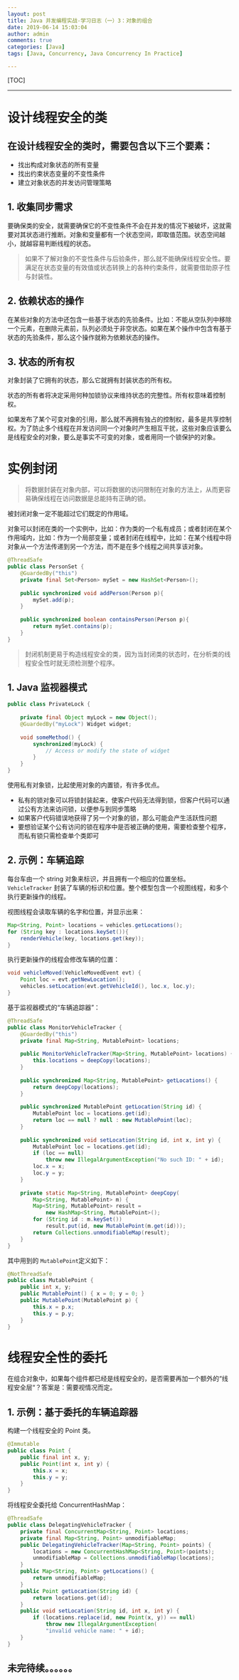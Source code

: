 ```yaml
---
layout: post
title: Java 并发编程实战-学习日志（一）3：对象的组合
date: 2019-06-14 15:03:04
author: admin
comments: true
categories: [Java]
tags: [Java, Concurrency, Java Concurrency In Practice]

---
```




<!-- more -->

[TOC]

------

# 设计线程安全的类

## 在设计线程安全的类时，需要包含以下三个要素：

- 找出构成对象状态的所有变量
- 找出约束状态变量的不变性条件
- 建立对象状态的并发访问管理策略

## 1. 收集同步需求

要确保类的安全，就需要确保它的不变性条件不会在并发的情况下被破坏，这就需要对其状态进行推断。对象和变量都有一个状态空间，即取值范围。状态空间越小，就越容易判断线程的状态。

> 如果不了解对象的不变性条件与后验条件，那么就不能确保线程安全性。要满足在状态变量的有效值或状态转换上的各种约束条件，就需要借助原子性与封装性。
>



## 2. 依赖状态的操作

在某些对象的方法中还包含一些基于状态的先验条件。比如：不能从空队列中移除一个元素，在删除元素前，队列必须处于非空状态。如果在某个操作中包含有基于状态的先验条件，那么这个操作就称为依赖状态的操作。

## 3. 状态的所有权

对象封装了它拥有的状态，那么它就拥有封装状态的所有权。

状态的所有者将决定采用何种加锁协议来维持状态的完整性。所有权意味着控制权。

如果发布了某个可变对象的引用，那么就不再拥有独占的控制权，最多是共享控制权。为了防止多个线程在并发访问同一个对象时产生相互干扰，这些对象应该要么是线程安全的对象，要么是事实不可变的对象，或者用同一个锁保护的对象。



# 实例封闭

> 将数据封装在对象内部，可以将数据的访问限制在对象的方法上，从而更容易确保线程在访问数据是总能持有正确的锁。

被封闭对象一定不能超过它们既定的作用域。

对象可以封闭在类的一个实例中，比如：作为类的一个私有成员；或者封闭在某个作用域内，比如：作为一个局部变量；或者封闭在线程中，比如：在某个线程中将对象从一个方法传递到另一个方法，而不是在多个线程之间共享该对象。

```java
@ThreadSafe
public class PersonSet {
	@GuardedBy("this")
	private final Set<Person> mySet = new HashSet<Person>();
	
	public synchronized void addPerson(Person p){
		mySet.add(p);
	}
	
	public synchronized boolean containsPerson(Person p){
		return mySet.contains(p);
	}
}
```



> 封闭机制更易于构造线程安全的类，因为当封闭类的状态时，在分析类的线程安全性时就无须检测整个程序。

## 1. Java 监视器模式

```java
public class PrivateLock {
    
    private final Object myLock = new Object();
    @GuardedBy("myLock") Widget widget;
    
    void someMethod() {
        synchronized(myLock) {
            // Access or modify the state of widget
        }
    }
} 
```
使用私有对象锁，比起使用对象的内置锁，有许多优点。

- 私有的锁对象可以将锁封装起来，使客户代码无法得到锁，但客户代码可以通过公有方法来访问锁，以便参与到同步策略
- 如果客户代码错误地获得了另一个对象的锁，那么可能会产生活跃性问题
- 要想验证某个公有访问的锁在程序中是否被正确的使用，需要检查整个程序，而私有锁只需检查单个类即可

## 2. 示例：车辆追踪

每台车由一个 string 对象来标识，并且拥有一个相应的位置坐标。`VehicleTracker` 封装了车辆的标识和位置。整个模型包含一个视图线程，和多个执行更新操作的线程。

视图线程会读取车辆的名字和位置，并显示出来：

```java
Map<String, Point> locations = vehicles.getLocations();
for (String key : locations.keySet()){
    renderVehicle(key, locations.get(key)); 
}
```

执行更新操作的线程会修改车辆的位置：

```java
void vehicleMoved(VehicleMovedEvent evt) {
	Point loc = evt.getNewLocation();
	vehicles.setLocation(evt.getVehicleId(), loc.x, loc.y);
}
```

基于监视器模式的“车辆追踪器”：

```java
@ThreadSafe
public class MonitorVehicleTracker {
    @GuardedBy("this")
    private final Map<String, MutablePoint> locations;
    
    public MonitorVehicleTracker(Map<String, MutablePoint> locations) {
        this.locations = deepCopy(locations);
    }
    
    public synchronized Map<String, MutablePoint> getLocations() {
        return deepCopy(locations);
    }
    
    public synchronized MutablePoint getLocation(String id) {
        MutablePoint loc = locations.get(id);
        return loc == null ? null : new MutablePoint(loc);
    }
    
    public synchronized void setLocation(String id, int x, int y) {
        MutablePoint loc = locations.get(id);
        if (loc == null)
            throw new IllegalArgumentException("No such ID: " + id);
        loc.x = x;
        loc.y = y;
    }
    
    private static Map<String, MutablePoint> deepCopy(
        Map<String, MutablePoint> m) {
        Map<String, MutablePoint> result =
            new HashMap<String, MutablePoint>();
        for (String id : m.keySet())
            result.put(id, new MutablePoint(m.get(id)));
        return Collections.unmodifiableMap(result);
    }
}
```

其中用到的 `MutablePoint`定义如下：

```java
@NotThreadSafe
public class MutablePoint {
    public int x, y;
    public MutablePoint() { x = 0; y = 0; }
    public MutablePoint(MutablePoint p) {
        this.x = p.x;
        this.y = p.y;
    }
} 
```



# 线程安全性的委托

在组合对象中，如果每个组件都已经是线程安全的，是否需要再加一个额外的“线程安全层“？答案是：需要视情况而定。

## 1. 示例：基于委托的车辆追踪器

构建一个线程安全的 Point 类。

```java
@Immutable
public class Point {
    public final int x, y;
    public Point(int x, int y) {
        this.x = x;
        this.y = y;
    }
} 
```

将线程安全委托给 ConcurrentHashMap：

```java
@ThreadSafe
public class DelegatingVehicleTracker {
    private final ConcurrentMap<String, Point> locations;
    private final Map<String, Point> unmodifiableMap;
    public DelegatingVehicleTracker(Map<String, Point> points) {
        locations = new ConcurrentHashMap<String, Point>(points);
        unmodifiableMap = Collections.unmodifiableMap(locations);
    }
    public Map<String, Point> getLocations() {
        return unmodifiableMap;
    }
    public Point getLocation(String id) {
        return locations.get(id);
    }
    public void setLocation(String id, int x, int y) {
        if (locations.replace(id, new Point(x, y)) == null)
            throw new IllegalArgumentException(
            "invalid vehicle name: " + id);
    }
} 
```






## 未完待续。。。。。。